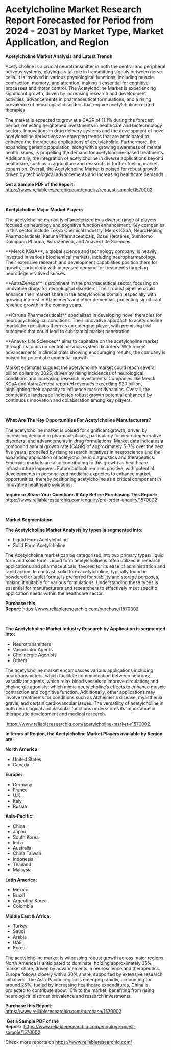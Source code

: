 <p><h1>Acetylcholine Market Research Report Forecasted for Period from 2024 -  2031 by Market Type, Market Application, and Region</h1></p><p><strong>Acetylcholine Market Analysis and Latest Trends</strong></p>
<p><p>Acetylcholine is a crucial neurotransmitter in both the central and peripheral nervous systems, playing a vital role in transmitting signals between nerve cells. It is involved in various physiological functions, including muscle contraction, memory, and attention, making it essential for cognitive processes and motor control. The Acetylcholine Market is experiencing significant growth, driven by increasing research and development activities, advancements in pharmaceutical formulations, and a rising prevalence of neurological disorders that require acetylcholine-related therapies.</p><p>The market is expected to grow at a CAGR of 11.1% during the forecast period, reflecting heightened investments in healthcare and biotechnology sectors. Innovations in drug delivery systems and the development of novel acetylcholine derivatives are emerging trends that are anticipated to enhance the therapeutic applications of acetylcholine. Furthermore, the expanding geriatric population, along with a growing awareness of mental health issues, is propelling the demand for acetylcholine-based treatments. Additionally, the integration of acetylcholine in diverse applications beyond healthcare, such as in agriculture and research, is further fueling market expansion. Overall, the Acetylcholine Market is poised for robust growth, driven by technological advancements and increasing healthcare demands.</p></p>
<p><strong>Get a Sample PDF of the Report:&nbsp;</strong> <a href="https://www.reliableresearchiq.com/enquiry/request-sample/1570002?utm_campaign=1088&utm_medium=2&utm_source=Github&utm_content=ia&utm_term=29122024&utm_id=acetylcholine">https://www.reliableresearchiq.com/enquiry/request-sample/1570002</a></p>
<p>&nbsp;</p>
<p><strong>Acetylcholine Major Market Players</strong></p>
<p><p>The acetylcholine market is characterized by a diverse range of players focused on neurology and cognitive function enhancement. Key companies in this sector include Tokyo Chemical Industry, Merck KGaA, NeuroHealing Pharmaceuticals, Karuna Pharmaceuticals, Sosei Heptares, Sumitomo Dainippon Pharma, AstraZeneca, and Anavex Life Sciences.</p><p>**Merck KGaA**, a global science and technology company, is heavily invested in various biochemical markets, including neuropharmacology. Their extensive research and development capabilities position them for growth, particularly with increased demand for treatments targeting neurodegenerative diseases.</p><p>**AstraZeneca** is prominent in the pharmaceutical sector, focusing on innovative drugs for neurological disorders. Their robust pipeline could enhance their market share in the acetylcholine domain, especially with growing interest in Alzheimer’s and other dementias, projecting significant revenue growth in the coming years.</p><p>**Karuna Pharmaceuticals** specializes in developing novel therapies for neuropsychological conditions. Their innovative approach to acetylcholine modulation positions them as an emerging player, with promising trial outcomes that could lead to substantial market penetration.</p><p>**Anavex Life Sciences** aims to capitalize on the acetylcholine market through its focus on central nervous system disorders. With recent advancements in clinical trials showing encouraging results, the company is poised for potential exponential growth.</p><p>Market estimates suggest the acetylcholine market could reach several billion dollars by 2025, driven by rising incidences of neurological conditions and increasing research investments. Companies like Merck KGaA and AstraZeneca reported revenues exceeding $20 billion, highlighting their capacity to influence market dynamics. Overall, the competitive landscape indicates robust growth potential enhanced by continuous innovation and collaboration among key players.</p></p>
<p>&nbsp;</p>
<p><strong>What Are The Key Opportunities For Acetylcholine Manufacturers?</strong></p>
<p><p>The acetylcholine market is poised for significant growth, driven by increasing demand in pharmaceuticals, particularly for neurodegenerative disorders, and advancements in drug formulations. Market data indicates a compound annual growth rate (CAGR) of approximately 5-7% over the next five years, propelled by rising research initiatives in neuroscience and the expanding application of acetylcholine in diagnostics and therapeutics. Emerging markets are also contributing to this growth as healthcare infrastructure improves. Future outlook remains positive, with potential developments in personalized medicine expected to enhance market opportunities, thereby positioning acetylcholine as a critical component in innovative healthcare solutions.</p></p>
<p><strong>Inquire or Share Your Questions If Any Before Purchasing This Report:</strong> <a href="https://www.reliableresearchiq.com/enquiry/pre-order-enquiry/1570002?utm_campaign=1088&utm_medium=2&utm_source=Github&utm_content=ia&utm_term=29122024&utm_id=acetylcholine">https://www.reliableresearchiq.com/enquiry/pre-order-enquiry/1570002</a></p>
<p>&nbsp;</p>
<p><strong>Market Segmentation</strong></p>
<p><strong>The Acetylcholine Market Analysis by types is segmented into:</strong></p>
<p><ul><li>Liquid Form Acetylcholine</li><li>Solid Form Acetylcholine</li></ul></p>
<p><p>The Acetylcholine market can be categorized into two primary types: liquid form and solid form. Liquid form acetylcholine is often utilized in research applications and pharmaceuticals, favored for its ease of administration and rapid action. In contrast, solid form acetylcholine, typically found in powdered or tablet forms, is preferred for stability and storage purposes, making it suitable for various formulations. Understanding these types is essential for manufacturers and researchers to effectively meet specific application needs within the healthcare sector.</p></p>
<p><strong>Purchase this Report:&nbsp;</strong><a href="https://www.reliableresearchiq.com/purchase/1570002?utm_campaign=1088&utm_medium=2&utm_source=Github&utm_content=ia&utm_term=29122024&utm_id=acetylcholine">https://www.reliableresearchiq.com/purchase/1570002</a></p>
<p>&nbsp;</p>
<p><strong>The Acetylcholine Market Industry Research by Application is segmented into:</strong></p>
<p><ul><li>Neurotransmitters</li><li>Vasodilator Agents</li><li>Cholinergic Agonists</li><li>Others</li></ul></p>
<p><p>The acetylcholine market encompasses various applications including neurotransmitters, which facilitate communication between neurons; vasodilator agents, which relax blood vessels to improve circulation; and cholinergic agonists, which mimic acetylcholine’s effects to enhance muscle contraction and cognitive function. Additionally, other applications may involve treatments for conditions such as Alzheimer's disease, myasthenia gravis, and certain cardiovascular issues. The versatility of acetylcholine in both neurological and vascular functions underscores its importance in therapeutic development and medical research.</p></p>
<p><a href="https://www.reliableresearchiq.com/acetylcholine-market-r1570002?utm_campaign=1088&utm_medium=2&utm_source=Github&utm_content=ia&utm_term=29122024&utm_id=acetylcholine">&nbsp;https://www.reliableresearchiq.com/acetylcholine-market-r1570002</a></p>
<p><strong>In terms of Region, the Acetylcholine Market Players available by Region are:</strong></p>
<p>
    <p> <strong> North America: </strong>
        <ul>
            <li>United States</li>
            <li>Canada</li>
        </ul>
        </p> 
    <p> <strong> Europe: </strong>
        <ul>
            <li>Germany</li>
            <li>France</li>
            <li>U.K.</li>
            <li>Italy</li>
            <li>Russia</li>
        </ul>
        </p> 
    <p> <strong> Asia-Pacific: </strong>
        <ul>
            <li>China</li>
            <li>Japan</li>
            <li>South Korea</li>
            <li>India</li>
            <li>Australia</li>
            <li>China Taiwan</li>
            <li>Indonesia</li>
            <li>Thailand</li>
            <li>Malaysia</li>
        </ul>
        </p> 
    <p> <strong> Latin America: </strong>
        <ul>
            <li>Mexico</li>
            <li>Brazil</li>
            <li>Argentina Korea</li>
            <li>Colombia</li>
        </ul>
        </p> 
    <p> <strong> Middle East & Africa: </strong>
        <ul>
            <li>Turkey</li>
            <li>Saudi</li>
            <li>Arabia</li>
            <li>UAE</li>
            <li>Korea</li>
        </ul>
    </p>
    </p>
<p><p>The acetylcholine market is witnessing robust growth across major regions. North America is anticipated to dominate, holding approximately 35% market share, driven by advancements in neuroscience and therapeutics. Europe follows closely with a 30% share, supported by extensive research initiatives. The Asia-Pacific region is emerging rapidly, accounting for around 25%, fueled by increasing healthcare expenditures. China is projected to contribute about 10% to the market, benefiting from rising neurological disorder prevalence and research investments.</p></p>
<p><strong>Purchase this Report: </strong><a href="https://www.reliableresearchiq.com/purchase/1570002?utm_campaign=1088&utm_medium=2&utm_source=Github&utm_content=ia&utm_term=29122024&utm_id=acetylcholine">https://www.reliableresearchiq.com/purchase/1570002</a></p>
<p>&nbsp;<strong>Get a Sample PDF of the Report:&nbsp;&nbsp;</strong><a href="https://www.reliableresearchiq.com/enquiry/request-sample/1570002?utm_campaign=1088&utm_medium=2&utm_source=Github&utm_content=ia&utm_term=29122024&utm_id=acetylcholine">https://www.reliableresearchiq.com/enquiry/request-sample/1570002</a></p>
<p><strong></strong></p>
<p>Check more reports on <a href="https://www.reliableresearchiq.com/?utm_campaign=1088&utm_medium=2&utm_source=Github&utm_content=ia&utm_term=29122024&utm_id=acetylcholine">https://www.reliableresearchiq.com/</a></p>